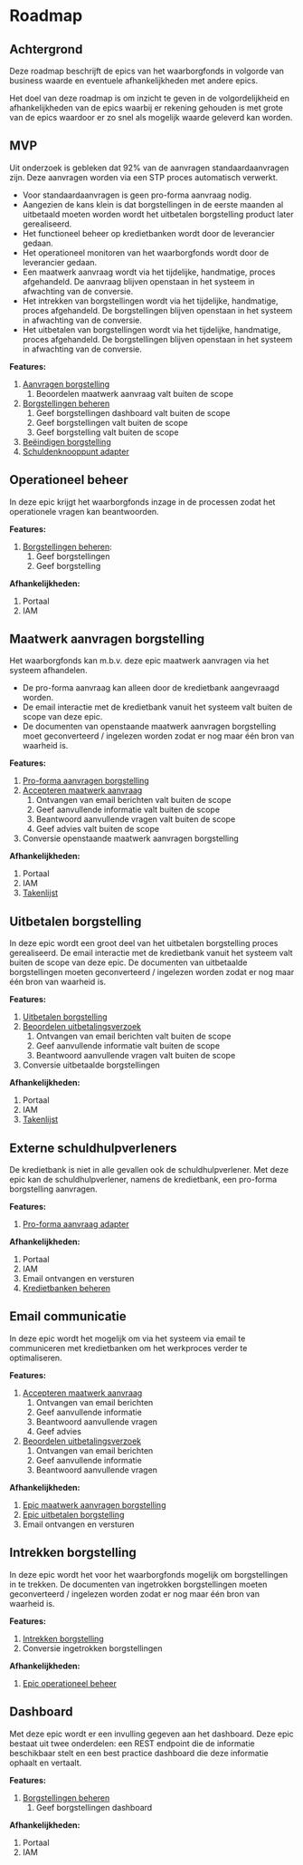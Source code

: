 # Roadmap

## Achtergrond

Deze roadmap beschrijft de epics van het waarborgfonds in volgorde van business waarde en eventuele afhankelijkheden met andere epics.

Het doel van deze roadmap is om inzicht te geven in de volgordelijkheid en afhankelijkheden van de epics waarbij er rekening gehouden is met grote van de epics waardoor er zo snel als mogelijk waarde geleverd kan worden.

## MVP

Uit onderzoek is gebleken dat 92% van de aanvragen standaardaanvragen zijn. Deze aanvragen worden via een STP proces automatisch verwerkt.

* Voor standaardaanvragen is geen pro-forma aanvraag nodig.
* Aangezien de kans klein is dat borgstellingen in de eerste maanden al uitbetaald moeten worden wordt het uitbetalen borgstelling product later gerealiseerd.
* Het functioneel beheer op kredietbanken wordt door de leverancier gedaan.
* Het operationeel monitoren van het waarborgfonds wordt door de leverancier gedaan.
* Een maatwerk aanvraag wordt via het tijdelijke, handmatige, proces afgehandeld. De aanvraag blijven openstaan in het systeem in afwachting van de conversie.
* Het intrekken van borgstellingen wordt via het tijdelijke, handmatige, proces afgehandeld. De borgstellingen blijven openstaan in het systeem in afwachting van de conversie.
* Het uitbetalen van borgstellingen wordt via het tijdelijke, handmatige, proces afgehandeld. De borgstellingen blijven openstaan in het systeem in afwachting van de conversie.

**Features:**

1. [Aanvragen borgstelling]
    1. Beoordelen maatwerk aanvraag valt buiten de scope
1. [Borgstellingen beheren]
    1. Geef borgstellingen dashboard valt buiten de scope
    1. Geef borgstellingen valt buiten de scope
    1. Geef borgstelling valt buiten de scope
1. [Beëindigen borgstelling]
1. [Schuldenknooppunt adapter]

## Operationeel beheer

In deze epic krijgt het waarborgfonds inzage in de processen zodat het operationele vragen kan beantwoorden.

**Features:**

1. [Borgstellingen beheren]:
    1. Geef borgstellingen
    1. Geef borgstelling

**Afhankelijkheden:**

1. Portaal
1. IAM

## Maatwerk aanvragen borgstelling

Het waarborgfonds kan m.b.v. deze epic maatwerk aanvragen via het systeem afhandelen.

* De pro-forma aanvraag kan alleen door de kredietbank aangevraagd worden.
* De email interactie met de kredietbank vanuit het systeem valt buiten de scope van deze epic.
* De documenten van openstaande maatwerk aanvragen borgstelling moet geconverteerd / ingelezen worden zodat er nog maar één bron van waarheid is.

**Features:**

1. [Pro-forma aanvragen borgstelling]
1. [Accepteren maatwerk aanvraag]
    1. Ontvangen van email berichten valt buiten de scope
    1. Geef aanvullende informatie valt buiten de scope
    1. Beantwoord aanvullende vragen valt buiten de scope
    1. Geef advies valt buiten de scope
1. Conversie openstaande maatwerk aanvragen borgstelling

**Afhankelijkheden:**

1. Portaal
1. IAM
1. [Takenlijst]

## Uitbetalen borgstelling

In deze epic wordt een groot deel van het uitbetalen borgstelling proces gerealiseerd.
De email interactie met de kredietbank vanuit het systeem valt buiten de scope van deze epic. De documenten van uitbetaalde borgstellingen moeten geconverteerd / ingelezen worden zodat er nog maar één bron van waarheid is.

**Features:**

1. [Uitbetalen borgstelling]
1. [Beoordelen uitbetalingsverzoek]
    1. Ontvangen van email berichten valt buiten de scope
    1. Geef aanvullende informatie valt buiten de scope
    1. Beantwoord aanvullende vragen valt buiten de scope
1. Conversie uitbetaalde borgstellingen

**Afhankelijkheden:**

1. Portaal
1. IAM
1. [Takenlijst]

## Externe schuldhulpverleners

De kredietbank is niet in alle gevallen ook de schuldhulpverlener. Met deze epic kan de schuldhulpverlener, namens de kredietbank, een pro-forma borgstelling aanvragen.

**Features:**

1. [Pro-forma aanvraag adapter]

**Afhankelijkheden:**

1. Portaal
1. IAM
1. Email ontvangen en versturen
1. [Kredietbanken beheren]

## Email communicatie

In deze epic wordt het mogelijk om via het systeem via email te communiceren met kredietbanken om het werkproces verder te optimaliseren.

**Features:**

1. [Accepteren maatwerk aanvraag]
    1. Ontvangen van email berichten
    1. Geef aanvullende informatie
    1. Beantwoord aanvullende vragen
    1. Geef advies
1. [Beoordelen uitbetalingsverzoek]
    1. Ontvangen van email berichten
    1. Geef aanvullende informatie
    1. Beantwoord aanvullende vragen

**Afhankelijkheden:**

1. [Epic maatwerk aanvragen borgstelling]
1. [Epic uitbetalen borgstelling]
1. Email ontvangen en versturen

## Intrekken borgstelling

In deze epic wordt het voor het waarborgfonds mogelijk om borgstellingen in te trekken. De documenten van ingetrokken borgstellingen moeten geconverteerd / ingelezen worden zodat er nog maar één bron van waarheid is.

**Features:**

1. [Intrekken borgstelling]
1. Conversie ingetrokken borgstellingen

**Afhankelijkheden:**

1. [Epic operationeel beheer]

## Dashboard

Met deze epic wordt er een invulling gegeven aan het dashboard. Deze epic bestaat uit twee onderdelen: een REST endpoint die de informatie beschikbaar stelt en een best practice dashboard die deze informatie ophaalt en vertaalt.

**Features:**

1. [Borgstellingen beheren]
    1. Geef borgstellingen dashboard

**Afhankelijkheden:**

1. Portaal
1. IAM

[pro-forma aanvragen borgstelling]: ../processen/pro-forma-aanvragen-borgstelling/index.md
[aanvragen borgstelling]: ../processen/aanvragen-borgstelling/index.md
[accepteren maatwerk aanvraag]: ../processen/aanvragen-borgstelling/accepteren-maatwerk-aanvraag/index.md
[borgstellingen beheren]: ../processen/borgstellingen-beheren/index.md
[beëindigen borgstelling]: ../processen/beeindigen-borgstelling/index.md
[intrekken borgstelling]: ../processen/intrekken-borgstelling/index.md
[uitbetalen borgstelling]: ../processen/uitbetalen-borgstelling/index.md
[beoordelen uitbetalingsverzoek]: ../processen/uitbetalen-borgstelling/beoordelen-uitbetalingsverzoek/index.md
[borgstellingen beheren]: ../processen/borgstellingen-beheren/index.md
[vul borgstelling aan]: ../processen/borgstellingen-beheren/index.md#vul-borgstelling(en)-aan

[gebeurtenissen documentatie]: ../producten/gebeurtenissen/index.md
[kredietbanken beheren]: ../producten/kredietbanken-beheeren/index.md
[takenlijst]: ../producten/takenlijst/index.md

[schuldenknooppunt adapter]: ../adapters/schuldenknooppunt/index.md
[Pro-forma aanvraag adapter]: ../adapters/pro-forma-aanvraag-adapter/index.md

[Epic operationeel beheer]: #operationeel-beheer
[Epic maatwerk aanvragen borgstelling]: #maatwerk-aanvragen-borgstelling
[Epic uitbetalen borgstelling]: #uitbetalen-borgstelling